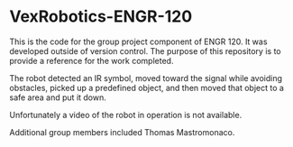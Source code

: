 # VexRobotics-ENGR-120
This is the code for the group project component of ENGR 120. It was developed outside of version control. The purpose of this repository is to provide a reference for the work completed.

The robot detected an IR symbol, moved toward the signal while avoiding obstacles, picked up a predefined object, and then moved that object to a safe area and put it down.

Unfortunately a video of the robot in operation is not available.

Additional group members included Thomas Mastromonaco.
